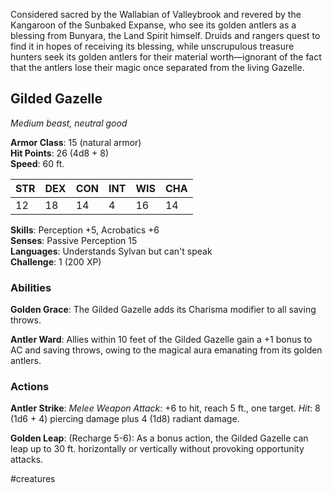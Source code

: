 Considered sacred by the Wallabian of Valleybrook and revered by the Kangaroon of the Sunbaked Expanse, who see its golden antlers as a blessing from Bunyara, the Land Spirit himself. Druids and rangers quest to find it in hopes of receiving its blessing, while unscrupulous treasure hunters seek its golden antlers for their material worth—ignorant of the fact that the antlers lose their magic once separated from the living Gazelle.

## Gilded Gazelle

_Medium beast, neutral good_

**Armor Class**: 15 (natural armor)  
**Hit Points**: 26 (4d8 + 8)  
**Speed**: 60 ft.

|STR|DEX|CON|INT|WIS|CHA|
|---|---|---|---|---|---|
|12|18|14|4|16|14|

**Skills**: Perception +5, Acrobatics +6  
**Senses**: Passive Perception 15  
**Languages**: Understands Sylvan but can't speak  
**Challenge**: 1 (200 XP)

### Abilities

**Golden Grace**: The Gilded Gazelle adds its Charisma modifier to all saving throws.

**Antler Ward**: Allies within 10 feet of the Gilded Gazelle gain a +1 bonus to AC and saving throws, owing to the magical aura emanating from its golden antlers.

### Actions

**Antler Strike**: _Melee Weapon Attack_: +6 to hit, reach 5 ft., one target. _Hit_: 8 (1d6 + 4) piercing damage plus 4 (1d8) radiant damage.

**Golden Leap**: (Recharge 5-6): As a bonus action, the Gilded Gazelle can leap up to 30 ft. horizontally or vertically without provoking opportunity attacks.

#creatures 